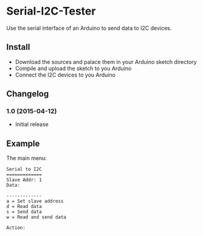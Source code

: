 Serial-I2C-Tester
=================

Use the serial interface of an Arduino to send data to I2C devices.

Install
-------

* Download the sources and palace them in your Arduino sketch directory
* Compile and upload the sketch to you Arduino
* Connect the I2C devices to you Arduino

Changelog
---------

### 1.0 (2015-04-12)

* Initial release

Example
-------

The main menu:

    Serial to I2C
    =============
    Slave Addr: 1
    Data: 
    
    -------------
    a = Set slave address
    d = Read data
    s = Send data
    w = Read and send data
    
    Action: 
